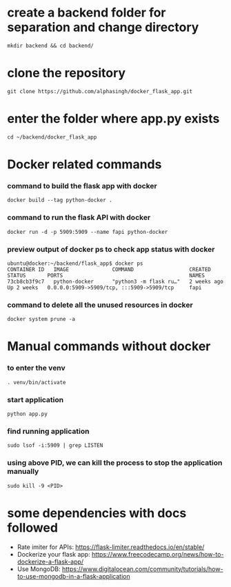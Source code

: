 # create a backend folder for separation and change directory
```
mkdir backend && cd backend/
```

# clone the repository
```
git clone https://github.com/alphasingh/docker_flask_app.git
```

# enter the folder where app.py exists
```
cd ~/backend/docker_flask_app
```

# Docker related commands
### command to build the flask app with docker
```
docker build --tag python-docker .
```
### command to run the flask API with docker
```
docker run -d -p 5909:5909 --name fapi python-docker
```
### preview output of docker ps to check app status with docker
```
ubuntu@docker:~/backend/flask_app$ docker ps
CONTAINER ID   IMAGE              COMMAND                  CREATED        STATUS       PORTS                                         NAMES
73cb8cb3f9c7   python-docker      "python3 -m flask ru…"   2 weeks ago    Up 2 weeks   0.0.0.0:5909->5909/tcp, :::5909->5909/tcp     fapi
```
### command to delete all the unused resources in docker
```
docker system prune -a
```

# Manual commands without docker
### to enter the venv
```
. venv/bin/activate
```
### start application
```
python app.py
```
### find running application
```
sudo lsof -i:5909 | grep LISTEN
```
### using above PID, we can kill the process to stop the application manually
```
sudo kill -9 <PID>
```

# some dependencies with docs followed
- Rate imiter for APIs: https://flask-limiter.readthedocs.io/en/stable/
- Dockerize your flask app: https://www.freecodecamp.org/news/how-to-dockerize-a-flask-app/ 
- Use MongoDB: https://www.digitalocean.com/community/tutorials/how-to-use-mongodb-in-a-flask-application
